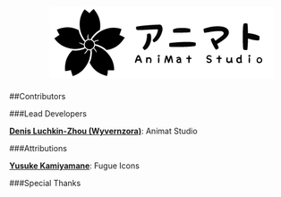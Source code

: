 <div style="width: 100%; margin: 20px; text-align: center;">
	<img alogn="center" src="https://github.com/jluchiji/Animat-Studio/blob/master/Animat.Studio/Resources/logo-banner-dark.png?raw=true" />
</div>

##Contributors

###Lead Developers

**[Denis Luchkin-Zhou (Wyvernzora)](http://github.com/jluchiji)**: Animat Studio

###Attributions

[**Yusuke Kamiyamane**](http://p.yusukekamiyamane.com/): Fugue Icons

###Special Thanks


